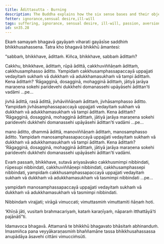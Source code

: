 ```yaml
---
title: Ādittasutta - Burning
description: The Buddha explains how the six sense bases and their objects are burning with the fires of passion, aversion, and delusion, and how to become disenchanted, dispassionate, and liberated.
fetter: ignorance,sensual desire,ill-will
tags: suffering, ignorance, sensual desire, ill-will, passion, aversion, delusion, disenchantment, dispassion, liberation, sn, sn35-44, sn35, six-sense bases
id: sn35.28
---
```


Ekaṁ samayaṁ bhagavā gayāyaṁ viharati gayāsīse saddhiṁ bhikkhusahassena. Tatra kho bhagavā bhikkhū āmantesi:

“sabbaṁ, bhikkhave, ādittaṁ. Kiñca, bhikkhave, sabbaṁ ādittaṁ?

Cakkhu, bhikkhave, ādittaṁ, rūpā ādittā, cakkhuviññāṇaṁ ādittaṁ, cakkhusamphasso āditto. Yampidaṁ cakkhusamphassapaccayā uppajjati vedayitaṁ sukhaṁ vā dukkhaṁ vā adukkhamasukhaṁ vā tampi ādittaṁ. Kena ādittaṁ? ‘Rāgagginā, dosagginā, mohagginā ādittaṁ, jātiyā jarāya maraṇena sokehi paridevehi dukkhehi domanassehi upāyāsehi ādittan’ti vadāmi …pe…

jivhā ādittā, rasā ādittā, jivhāviññāṇaṁ ādittaṁ, jivhāsamphasso āditto. Yampidaṁ jivhāsamphassapaccayā uppajjati vedayitaṁ sukhaṁ vā dukkhaṁ vā adukkhamasukhaṁ vā tampi ādittaṁ. Kena ādittaṁ? ‘Rāgagginā, dosagginā, mohagginā ādittaṁ, jātiyā jarāya maraṇena sokehi paridevehi dukkhehi domanassehi upāyāsehi ādittan’ti vadāmi …pe…

mano āditto, dhammā ādittā, manoviññāṇaṁ ādittaṁ, manosamphasso āditto. Yampidaṁ manosamphassapaccayā uppajjati vedayitaṁ sukhaṁ vā dukkhaṁ vā adukkhamasukhaṁ vā tampi ādittaṁ. Kena ādittaṁ? ‘Rāgagginā, dosagginā, mohagginā ādittaṁ, jātiyā jarāya maraṇena sokehi paridevehi dukkhehi domanassehi upāyāsehi ādittan’ti vadāmi.

Evaṁ passaṁ, bhikkhave, sutavā ariyasāvako cakkhusmimpi nibbindati, rūpesupi nibbindati, cakkhuviññāṇepi nibbindati, cakkhusamphassepi nibbindati, yampidaṁ cakkhusamphassapaccayā uppajjati vedayitaṁ sukhaṁ vā dukkhaṁ vā adukkhamasukhaṁ vā tasmimpi nibbindati …pe…

yampidaṁ manosamphassapaccayā uppajjati vedayitaṁ sukhaṁ vā dukkhaṁ vā adukkhamasukhaṁ vā tasmimpi nibbindati.

Nibbindaṁ virajjati; virāgā vimuccati; vimuttasmiṁ vimuttamiti ñāṇaṁ hoti.

‘Khīṇā jāti, vusitaṁ brahmacariyaṁ, kataṁ karaṇīyaṁ, nāparaṁ itthattāyā’ti pajānātī”ti.

Idamavoca bhagavā. Attamanā te bhikkhū bhagavato bhāsitaṁ abhinanduṁ. Imasmiñca pana veyyākaraṇasmiṁ bhaññamāne tassa bhikkhusahassassa anupādāya āsavehi cittāni vimucciṁsūti.